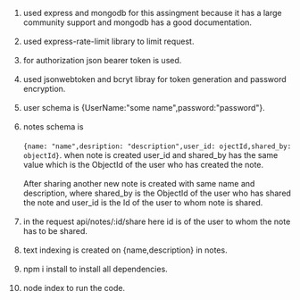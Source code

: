 1. used express and mongodb for this assingment because it has a large community support and mongodb has a good documentation. <br></br>
2. used express-rate-limit library to limit request.<br></br>
3. for authorization json bearer token is used.<br></br>
4. used jsonwebtoken and bcryt libray for token generation and password encryption. <br></br>
5. user schema is {UserName:"some name",password:"password"}.<br></br>
6. notes schema is <br></br> ```{name: "name",desription: "description",user_id: ojectId,shared_by: objectId}```. when note is created user_id and shared_by has the same value which is the ObjectId of the user who has created the note.<br></br> After sharing another new note is created with same name and description, where shared_by is the ObjectId of the user who has shared the note and user_id is the Id of the user to whom note is shared.<br></br>
7. in the request api/notes/:id/share here id is of the user to whom the note has to be shared.<br></br>
8. text indexing is created on {name,description} in notes.<br></br>
9. npm i install to install all dependencies.<br></br>
10. node index to run the code.<br></br>
